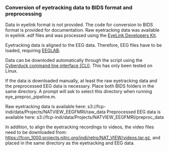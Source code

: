 ### Conversion of eyetracking data to BIDS format and preprocessing

Data in eyelink format is not provided. The code for conversion to BIDS format is provided for documentation. Raw eyetracking data was available in eyelink .edf files and was processed using the [EyeLink Developers Kit](https://www.sr-research.com/support/thread-13.html).

Eyetracking data is aligned to the EEG data. Therefore, EEG files have to be loaded, requiring [EEGLAB](https://sccn.ucsd.edu/eeglab/index.php). 

Data can be downloded automatically through the script using the [Cyberduck command line interface (CLI)](https://duck.sh/). This has only been tested on Linux. 

If the data is downloaded manually, at least the raw eyetracking data and the preprocessed EEG data is necessary. Place both BIDS folders in the same directory. A prompt will ask to select this directory when running eye_preproc_pipeline.m. 

Raw eyetracking data is available here: s3://fcp-indi/data/Projects/NATVIEW_EEGFMRI/raw_data
Preprocessed EEG data is available here: s3://fcp-indi/data/Projects/NATVIEW_EEGFMRI/preproc_data

In addition, to align the eyetracking recordings to videos, the video files need to be downloaded from: https://fcon_1000.projects.nitrc.org/indi/retro/NAT_VIEW/videos.tar.gz, and placed in the same directory as the eyetracking and EEG data.

